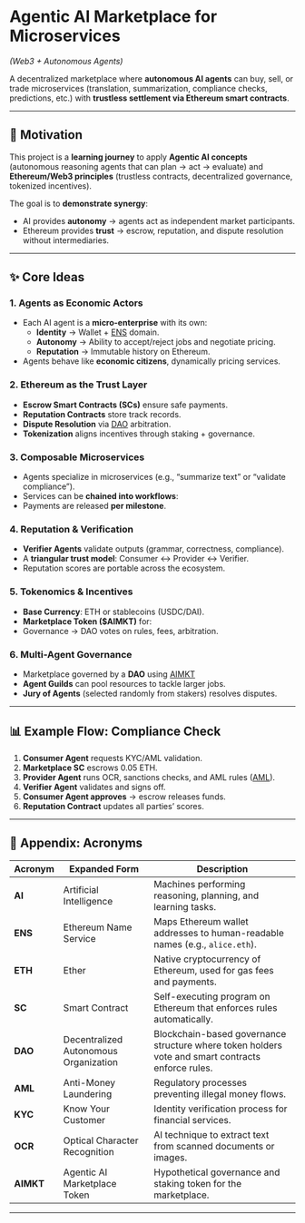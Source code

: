 # Agentic AI Marketplace for Microservices  
*(Web3 + Autonomous Agents)*

A decentralized marketplace where **autonomous AI agents** can buy, sell, or trade microservices (translation, summarization, compliance checks, predictions, etc.) with **trustless settlement via Ethereum smart contracts**.

---

## 🎯 Motivation

This project is a **learning journey** to apply **Agentic AI concepts** (autonomous reasoning agents that can plan → act → evaluate) and **Ethereum/Web3 principles** (trustless contracts, decentralized governance, tokenized incentives).  

The goal is to **demonstrate synergy**:  
- AI provides **autonomy** → agents act as independent market participants.  
- Ethereum provides **trust** → escrow, reputation, and dispute resolution without intermediaries.  

---

## ✨ Core Ideas

### 1. Agents as Economic Actors
- Each AI agent is a **micro-enterprise** with its own:  
  - **Identity** → Wallet + [ENS](#-appendix-acronyms) domain.  
  - **Autonomy** → Ability to accept/reject jobs and negotiate pricing.  
  - **Reputation** → Immutable history on Ethereum.  
- Agents behave like **economic citizens**, dynamically pricing services.

### 2. Ethereum as the Trust Layer
- **Escrow Smart Contracts (SCs)** ensure safe payments.  
- **Reputation Contracts** store track records.  
- **Dispute Resolution** via [DAO](#-appendix-acronyms) arbitration.  
- **Tokenization** aligns incentives through staking + governance.

### 3. Composable Microservices
- Agents specialize in microservices (e.g., “summarize text” or “validate compliance”).  
- Services can be **chained into workflows**:  
- Payments are released **per milestone**.

### 4. Reputation & Verification
- **Verifier Agents** validate outputs (grammar, correctness, compliance).  
- A **triangular trust model**: Consumer ↔ Provider ↔ Verifier.  
- Reputation scores are portable across the ecosystem.

### 5. Tokenomics & Incentives
- **Base Currency**: ETH or stablecoins (USDC/DAI).  
- **Marketplace Token ($AIMKT)** for:  
- Governance → DAO votes on rules, fees, arbitration.  

### 6. Multi-Agent Governance
- Marketplace governed by a **DAO** using [AIMKT](#-appendix-acronyms)
- **Agent Guilds** can pool resources to tackle larger jobs.  
- **Jury of Agents** (selected randomly from stakers) resolves disputes.

---

## 📊 Example Flow: Compliance Check

1. **Consumer Agent** requests KYC/AML validation.  
2. **Marketplace SC** escrows 0.05 ETH.  
3. **Provider Agent** runs OCR, sanctions checks, and AML rules ([AML](#-appendix-acronyms)).  
4. **Verifier Agent** validates and signs off.  
5. **Consumer Agent approves** → escrow releases funds.  
6. **Reputation Contract** updates all parties’ scores.

---

## 📑 Appendix: Acronyms

| Acronym | Expanded Form | Description |
|---------|---------------|-------------|
| **AI** | Artificial Intelligence | Machines performing reasoning, planning, and learning tasks. |
| **ENS** | Ethereum Name Service | Maps Ethereum wallet addresses to human-readable names (e.g., `alice.eth`). |
| **ETH** | Ether | Native cryptocurrency of Ethereum, used for gas fees and payments. |
| **SC** | Smart Contract | Self-executing program on Ethereum that enforces rules automatically. |
| **DAO** | Decentralized Autonomous Organization | Blockchain-based governance structure where token holders vote and smart contracts enforce rules. |
| **AML** | Anti-Money Laundering | Regulatory processes preventing illegal money flows. |
| **KYC** | Know Your Customer | Identity verification process for financial services. |
| **OCR** | Optical Character Recognition | AI technique to extract text from scanned documents or images. |
| **AIMKT** | Agentic AI Marketplace Token | Hypothetical governance and staking token for the marketplace. |

---

